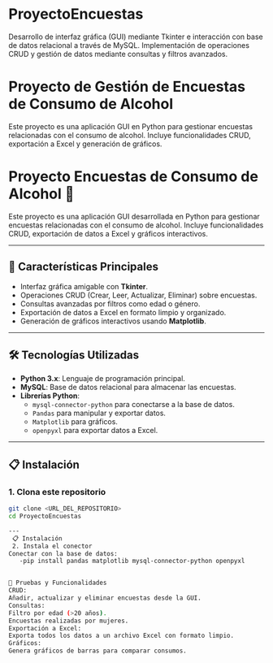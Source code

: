 # ProyectoEncuestas
Desarrollo de interfaz gráfica (GUI) mediante Tkinter e interacción con base de datos relacional a través de MySQL. Implementación de operaciones CRUD y gestión de datos mediante consultas y filtros avanzados.

# Proyecto de Gestión de Encuestas de Consumo de Alcohol

Este proyecto es una aplicación GUI en Python para gestionar encuestas relacionadas con el consumo de alcohol. Incluye funcionalidades CRUD, exportación a Excel y generación de gráficos.

# Proyecto Encuestas de Consumo de Alcohol 🥂

Este proyecto es una aplicación GUI desarrollada en Python para gestionar encuestas relacionadas con el consumo de alcohol. Incluye funcionalidades CRUD, exportación de datos a Excel y gráficos interactivos.

---

## 🚀 **Características Principales**
- Interfaz gráfica amigable con **Tkinter**.
- Operaciones CRUD (Crear, Leer, Actualizar, Eliminar) sobre encuestas.
- Consultas avanzadas por filtros como edad o género.
- Exportación de datos a Excel en formato limpio y organizado.
- Generación de gráficos interactivos usando **Matplotlib**.

---

## 🛠️ **Tecnologías Utilizadas**
- **Python 3.x**: Lenguaje de programación principal.
- **MySQL**: Base de datos relacional para almacenar las encuestas.
- **Librerías Python**:
  - `mysql-connector-python` para conectarse a la base de datos.
  - `Pandas` para manipular y exportar datos.
  - `Matplotlib` para gráficos.
  - `openpyxl` para exportar datos a Excel.

---

## 📋 **Instalación**
### 1. Clona este repositorio
```bash
git clone <URL_DEL_REPOSITORIO>
cd ProyectoEncuestas

---
 📋 Instalación
 2. Instala el conector
Conectar con la base de datos:
   -pip install pandas matplotlib mysql-connector-python openpyxl


🧪 Pruebas y Funcionalidades
CRUD:
Añadir, actualizar y eliminar encuestas desde la GUI.
Consultas:
Filtro por edad (>20 años).
Encuestas realizadas por mujeres.
Exportación a Excel:
Exporta todos los datos a un archivo Excel con formato limpio.
Gráficos:
Genera gráficos de barras para comparar consumos.
